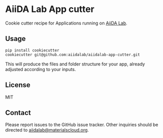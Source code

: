# AiiDA Lab App cutter

Cookie cutter recipe for Applications running on
[AiiDA Lab](http://aiidalab.materialscloud.org).

## Usage

    pip install cookiecutter
    cookiecutter git@github.com:aiidalab/aiidalab-app-cutter.git

This will produce the files and folder structure for your app,
already adjusted according to your inputs.

## License

MIT

## Contact

Please report issues to the GitHub issue tracker. Other inquiries should be
directed to [aiidalab@materialscloud.org](mailto:aiidalab@materialscloud.org).
